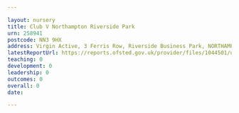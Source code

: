 ```yaml
---

layout: nursery
title: Club V Northampton Riverside Park
urn: 258941
postcode: NN3 9HX
address: Virgin Active, 3 Ferris Row, Riverside Business Park, NORTHAMPTON, NN3 9HX
latestReportUrl: https://reports.ofsted.gov.uk/provider/files/1044501/urn/258941.pdf
teaching: 0
development: 0
leadership: 0
outcomes: 0
overall: 0
date: 

---
```

